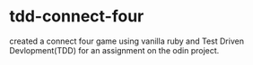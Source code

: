 # tdd-connect-four

created a connect four game using vanilla ruby and Test Driven Devlopment(TDD) for an assignment on the odin project.